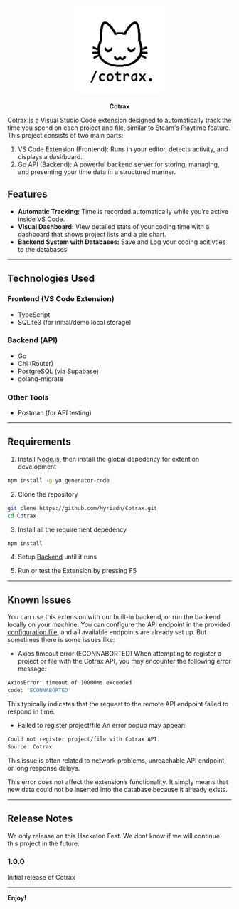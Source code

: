<p align="center">
  <img src="./images/cotrax-logo.png" alt="Cotrax Logo" width="200"/>
</p>

<p align="center">
  <b>Cotrax</b>
</p>

Cotrax is a Visual Studio Code extension designed to automatically track the time you spend on each project and file, similar to Steam's Playtime feature. This project consists of two main parts:

1. VS Code Extension (Frontend): Runs in your editor, detects activity, and displays a dashboard.
2. Go API (Backend): A powerful backend server for storing, managing, and presenting your time data in a structured manner.

## Features

- **Automatic Tracking:** Time is recorded automatically while you’re active inside VS Code.
- **Visual Dashboard:** View detailed stats of your coding time with a dashboard that shows project lists and a pie chart.
- **Backend System with Databases:**  Save and Log your coding acitivties to the databases

---

## Technologies Used

### Frontend (VS Code Extension)
- TypeScript  
- SQLite3 (for initial/demo local storage)

### Backend (API)
- Go  
- Chi (Router)  
- PostgreSQL (via Supabase)  
- golang-migrate  

### Other Tools
- Postman (for API testing)

---

## Requirements

1. Install [Node.js](https://nodejs.org/en/download), then install the global depedency for extention development
```bash
npm install -g yo generator-code
```

2. Clone the repository
```sh
git clone https://github.com/Myriadn/Cotrax.git
cd Cotrax
```

3. Install all the requirement depedency
```bash
npm install
```

4. Setup [Backend](cotrax_api/README.md) until it runs

5. Run or test the Extension by pressing F5 

---

## Known Issues

You can use this extension with our built-in backend, or run the backend locally on your machine. You can configure the API endpoint in the provided [configuration file](./src/api/apiService.ts), and all available endpoints are already set up. But sometimes there is some issues like:

- Axios timeout error (ECONNABORTED)
When attempting to register a project or file with the Cotrax API, you may encounter the following error message:
```bash
AxiosError: timeout of 10000ms exceeded
code: 'ECONNABORTED'
```
This typically indicates that the request to the remote API endpoint failed to respond in time.

- Failed to register project/file
An error popup may appear:
```bash
Could not register project/file with Cotrax API.
Source: Cotrax
```
This issue is often related to network problems, unreachable API endpoint, or long response delays.

This error does not affect the extension’s functionality. It simply means that new data could not be inserted into the database because it already exists.

---

## Release Notes

We only release on this Hackaton Fest. We dont know if we will continue this project in the future.


### 1.0.0

Initial release of Cotrax

---

**Enjoy!**
